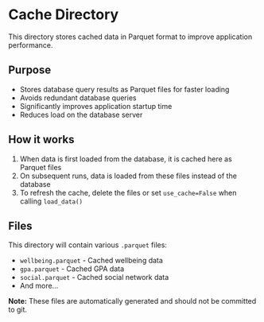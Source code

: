 # Cache Directory

This directory stores cached data in Parquet format to improve application performance.

## Purpose

- Stores database query results as Parquet files for faster loading
- Avoids redundant database queries
- Significantly improves application startup time
- Reduces load on the database server

## How it works

1. When data is first loaded from the database, it is cached here as Parquet files
2. On subsequent runs, data is loaded from these files instead of the database
3. To refresh the cache, delete the files or set `use_cache=False` when calling `load_data()`

## Files

This directory will contain various `.parquet` files:
- `wellbeing.parquet` - Cached wellbeing data
- `gpa.parquet` - Cached GPA data
- `social.parquet` - Cached social network data
- And more...

**Note:** These files are automatically generated and should not be committed to git. 